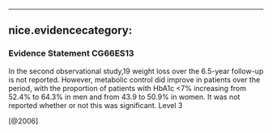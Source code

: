 
---
nice.evidencecategory: 
---

### Evidence Statement CG66ES13
In the second observational study,19 weight loss over the 6.5-year follow-up is not reported.
However, metabolic control did improve in patients over the period, with the proportion of
patients with HbA1c <7% increasing from 52.4% to 64.3% in men and from 43.9 to 50.9% in
women. It was not reported whether or not this was significant. Level 3

[@2006]

